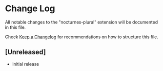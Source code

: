 # Change Log

All notable changes to the "nocturnes-plural" extension will be documented in this file.

Check [Keep a Changelog](http://keepachangelog.com/) for recommendations on how to structure this file.

## [Unreleased]

- Initial release

